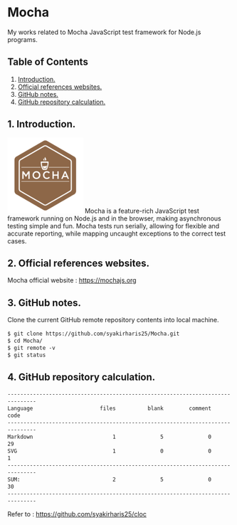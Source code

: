 # Mocha
My works related to Mocha JavaScript test framework for Node.js programs.

## Table of Contents
1. [Introduction.](#introduction)
2. [Official references websites.](#references)
3. [GitHub notes.](#github)
4. [GitHub repository calculation.](#calculation)

<a name="introduction"></a>
## 1. Introduction.
<img src="mocha.svg" height="170"> 
Mocha is a feature-rich JavaScript test framework running on Node.js and in the browser, making asynchronous testing simple and fun. Mocha tests run serially, allowing for flexible and accurate reporting, while mapping uncaught exceptions to the correct test cases.

<a name="references"></a>
## 2. Official references websites. <br />
Mocha official website : https://mochajs.org <br />
 
<a name="github"></a>
## 3. GitHub notes.
Clone the current GitHub remote repository contents into local machine.
```
$ git clone https://github.com/syakirharis25/Mocha.git
$ cd Mocha/
$ git remote -v
$ git status
```

<a name="calculation"></a>
## 4. GitHub repository calculation.
```
-------------------------------------------------------------------------------
Language                     files          blank        comment           code
-------------------------------------------------------------------------------
Markdown                         1              5              0             29
SVG                              1              0              0              1
-------------------------------------------------------------------------------
SUM:                             2              5              0             30
-------------------------------------------------------------------------------
```
Refer to : https://github.com/syakirharis25/cloc
